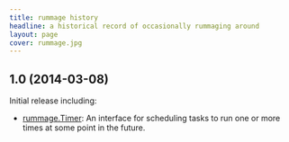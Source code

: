 ```yaml
---
title: rummage history
headline: a historical record of occasionally rummaging around
layout: page
cover: rummage.jpg
---
```

## 1.0 (2014-03-08)

Initial release including:

 - [rummage.Timer](http://zman.io/rummage/api/#rummage.Timer): An interface for scheduling tasks to run one or more times at some point in the future.